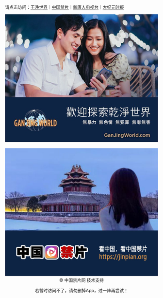 请点击访问：<span><a href="https://4r24df.daoli.shop/62">干净世界</a>｜<span><a href="https://jw513.website/" target="_self">中国禁片</a></span>｜<span><a href="https://jw513.website/ntd-m/">新唐人电视台</a></span>｜<span><a href="https://jw513.website/djy/">大纪元时报</a></span>

<div style="width:100%;background-color:#eee;"><a href="https://4r24df.daoli.shop/62" target="_self"><img src="https://github.com/JohnChen201502/jinpian/blob/master/git-ganjing.jpg?raw=true"/></a></div>
</br>

<div style="width:100%;background-color:#eee;"><a href="https://jw513.website/" target="_self"><img src="https://github.com/JohnChen201502/jinpian/blob/master/git-jinpian.jpg?raw=true"/></a></div>

<div align="center">© 中国禁片网 技术支持</div>

<p align="center">若暂时访问不了，请勿删掉App，过一阵再尝试！</p>
